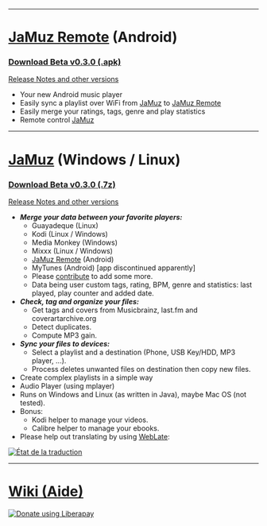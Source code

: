 _________________________________________________________________________________

# [JaMuz Remote](https://github.com/phramusca/JaMuz-Remote) (Android)

### [Download **Beta v0.3.0** (.apk)](https://github.com/phramusca/JaMuz-Remote/releases/download/v0.3.0-beta/JaMuz_Remote_v0.3.0-beta.apk)

[Release Notes and other versions](https://github.com/phramusca/JaMuz-Remote/releases)

* Your new Android music player
* Easily sync a playlist over WiFi from [JaMuz](https://github.com/phramusca/JaMuz) to [JaMuz Remote](https://github.com/phramusca/JaMuz-Remote)
* Easily merge your ratings, tags, genre and play statistics
* Remote control [JaMuz](https://github.com/phramusca/JaMuz)

_________________________________________________________________________________

# [JaMuz](https://github.com/phramusca/JaMuz) (Windows / Linux)

### [Download **Beta v0.3.0** (.7z)](https://github.com/phramusca/JaMuz/releases/download/v0.3.0-beta/JaMuz_v0.3.0_Beta.7z)

[Release Notes and other versions](https://github.com/phramusca/JaMuz/releases)

* ***Merge your data between your favorite players:***
  * Guayadeque (Linux)
  * Kodi (Linux / Windows)
  * Media Monkey (Windows)
  * Mixxx (Linux / Windows)
  * [JaMuz Remote](https://github.com/phramusca/JaMuz-Remote) (Android)
  * MyTunes (Android) [app discontinued apparently]
  * Please [contribute](https://github.com/phramusca/JaMuz/blob/master/CONTRIBUTING.md) to add some more.
  * Data being user custom tags, rating, BPM, genre and statistics: last played, play counter and added date.
* ***Check, tag and organize your files:***
  * Get tags and covers from Musicbrainz, last.fm and coverartarchive.org
  * Detect duplicates.
  * Compute MP3 gain.
* ***Sync your files to devices:***
  * Select a playlist and a destination (Phone, USB Key/HDD, MP3 player, ...).
  * Process deletes unwanted files on destination then copy new files.
* Create complex playlists in a simple way
* Audio Player (using mplayer)
* Runs on Windows and Linux (as written in Java), maybe Mac OS (not tested).
* Bonus: 
  * Kodi helper to manage your videos.
  * Calibre helper to manage your ebooks.
* Please help out translating by using [WebLate](https://hosted.weblate.org/engage/jamuz/):
<a href="https://hosted.weblate.org/engage/jamuz/?utm_source=widget">
<img src="https://hosted.weblate.org/widgets/jamuz/-/multi-auto.svg?" alt="État de la traduction" />
</a>

_________________________________________________________________________________

# [Wiki (Aide)](https://github.com/phramusca/JaMuz/wiki)

<a href="https://liberapay.com/phramusca/donate"><img alt="Donate using Liberapay" src="https://liberapay.com/assets/widgets/donate.svg"></a>
